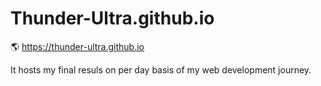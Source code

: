 # Thunder-Ultra.github.io
🌎 https://thunder-ultra.github.io

It hosts my final resuls on per day basis of my web development journey.
